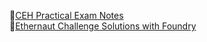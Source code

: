 📝[CEH Practical Exam Notes](https://dt13.notion.site/CEH-Practical-Exam-Notes-118bf64d11f780c196a0e295a82da6d6?pvs=4)  
📝[Ethernaut Challenge Solutions with Foundry](https://github.com/0xD13/Ethernaut-Challenge-Solutions-with-Foundry)
<!--
## Hi there 👋
- 🌱 I’m currently learning ...
**0xD13/0xD13** is a ✨ _special_ ✨ repository because its `README.md` (this file) appears on your GitHub profile.

Here are some ideas to get you started:

- 🔭 I’m currently working on ...
- 🌱 I’m currently learning ...
- 👯 I’m looking to collaborate on ...
- 🤔 I’m looking for help with ...
- 💬 Ask me about ...
- 📫 How to reach me: ...
- 😄 Pronouns: ...
- ⚡ Fun fact: ...
-->

